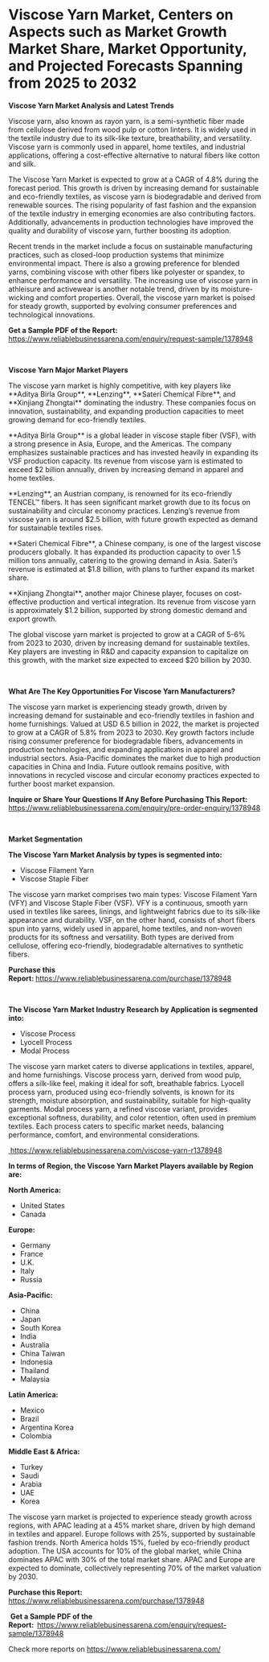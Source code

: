 <p><h1>Viscose Yarn Market, Centers on Aspects such as Market Growth Market Share, Market Opportunity, and Projected Forecasts Spanning from 2025 to 2032</h1></p><p><strong>Viscose Yarn Market Analysis and Latest Trends</strong></p>
<p><p>Viscose yarn, also known as rayon yarn, is a semi-synthetic fiber made from cellulose derived from wood pulp or cotton linters. It is widely used in the textile industry due to its silk-like texture, breathability, and versatility. Viscose yarn is commonly used in apparel, home textiles, and industrial applications, offering a cost-effective alternative to natural fibers like cotton and silk.</p><p>The Viscose Yarn Market is expected to grow at a CAGR of 4.8% during the forecast period. This growth is driven by increasing demand for sustainable and eco-friendly textiles, as viscose yarn is biodegradable and derived from renewable sources. The rising popularity of fast fashion and the expansion of the textile industry in emerging economies are also contributing factors. Additionally, advancements in production technologies have improved the quality and durability of viscose yarn, further boosting its adoption.</p><p>Recent trends in the market include a focus on sustainable manufacturing practices, such as closed-loop production systems that minimize environmental impact. There is also a growing preference for blended yarns, combining viscose with other fibers like polyester or spandex, to enhance performance and versatility. The increasing use of viscose yarn in athleisure and activewear is another notable trend, driven by its moisture-wicking and comfort properties. Overall, the viscose yarn market is poised for steady growth, supported by evolving consumer preferences and technological innovations.</p></p>
<p><strong>Get a Sample PDF of the Report:&nbsp;</strong> <a href="https://www.reliablebusinessarena.com/enquiry/request-sample/1378948?utm_campaign=1932&utm_medium=2&utm_source=Github&utm_content=ia&utm_term=25012025&utm_id=viscose-yarn">https://www.reliablebusinessarena.com/enquiry/request-sample/1378948</a></p>
<p>&nbsp;</p>
<p><strong>Viscose Yarn Major Market Players</strong></p>
<p><p>The viscose yarn market is highly competitive, with key players like **Aditya Birla Group**, **Lenzing**, **Sateri Chemical Fibre**, and **Xinjiang Zhongtai** dominating the industry. These companies focus on innovation, sustainability, and expanding production capacities to meet growing demand for eco-friendly textiles.</p><p>**Aditya Birla Group** is a global leader in viscose staple fiber (VSF), with a strong presence in Asia, Europe, and the Americas. The company emphasizes sustainable practices and has invested heavily in expanding its VSF production capacity. Its revenue from viscose yarn is estimated to exceed $2 billion annually, driven by increasing demand in apparel and home textiles.</p><p>**Lenzing**, an Austrian company, is renowned for its eco-friendly TENCEL™ fibers. It has seen significant market growth due to its focus on sustainability and circular economy practices. Lenzing’s revenue from viscose yarn is around $2.5 billion, with future growth expected as demand for sustainable textiles rises.</p><p>**Sateri Chemical Fibre**, a Chinese company, is one of the largest viscose producers globally. It has expanded its production capacity to over 1.5 million tons annually, catering to the growing demand in Asia. Sateri’s revenue is estimated at $1.8 billion, with plans to further expand its market share.</p><p>**Xinjiang Zhongtai**, another major Chinese player, focuses on cost-effective production and vertical integration. Its revenue from viscose yarn is approximately $1.2 billion, supported by strong domestic demand and export growth.</p><p>The global viscose yarn market is projected to grow at a CAGR of 5-6% from 2023 to 2030, driven by increasing demand for sustainable textiles. Key players are investing in R&D and capacity expansion to capitalize on this growth, with the market size expected to exceed $20 billion by 2030.</p></p>
<p>&nbsp;</p>
<p><strong>What Are The Key Opportunities For Viscose Yarn Manufacturers?</strong></p>
<p><p>The viscose yarn market is experiencing steady growth, driven by increasing demand for sustainable and eco-friendly textiles in fashion and home furnishings. Valued at USD 6.5 billion in 2022, the market is projected to grow at a CAGR of 5.8% from 2023 to 2030. Key growth factors include rising consumer preference for biodegradable fibers, advancements in production technologies, and expanding applications in apparel and industrial sectors. Asia-Pacific dominates the market due to high production capacities in China and India. Future outlook remains positive, with innovations in recycled viscose and circular economy practices expected to further boost market expansion.</p></p>
<p><strong>Inquire or Share Your Questions If Any Before Purchasing This Report:</strong> <a href="https://www.reliablebusinessarena.com/enquiry/pre-order-enquiry/1378948?utm_campaign=1932&utm_medium=2&utm_source=Github&utm_content=ia&utm_term=25012025&utm_id=viscose-yarn">https://www.reliablebusinessarena.com/enquiry/pre-order-enquiry/1378948</a></p>
<p>&nbsp;</p>
<p><strong>Market Segmentation</strong></p>
<p><strong>The Viscose Yarn Market Analysis by types is segmented into:</strong></p>
<p><ul><li>Viscose Filament Yarn</li><li>Viscose Staple Fiber</li></ul></p>
<p><p>The viscose yarn market comprises two main types: Viscose Filament Yarn (VFY) and Viscose Staple Fiber (VSF). VFY is a continuous, smooth yarn used in textiles like sarees, linings, and lightweight fabrics due to its silk-like appearance and durability. VSF, on the other hand, consists of short fibers spun into yarns, widely used in apparel, home textiles, and non-woven products for its softness and versatility. Both types are derived from cellulose, offering eco-friendly, biodegradable alternatives to synthetic fibers.</p></p>
<p><strong>Purchase this Report:&nbsp;</strong><a href="https://www.reliablebusinessarena.com/purchase/1378948?utm_campaign=1932&utm_medium=2&utm_source=Github&utm_content=ia&utm_term=25012025&utm_id=viscose-yarn">https://www.reliablebusinessarena.com/purchase/1378948</a></p>
<p>&nbsp;</p>
<p><strong>The Viscose Yarn Market Industry Research by Application is segmented into:</strong></p>
<p><ul><li>Viscose Process</li><li>Lyocell Process</li><li>Modal Process</li></ul></p>
<p><p>The viscose yarn market caters to diverse applications in textiles, apparel, and home furnishings. Viscose process yarn, derived from wood pulp, offers a silk-like feel, making it ideal for soft, breathable fabrics. Lyocell process yarn, produced using eco-friendly solvents, is known for its strength, moisture absorption, and sustainability, suitable for high-quality garments. Modal process yarn, a refined viscose variant, provides exceptional softness, durability, and color retention, often used in premium textiles. Each process caters to specific market needs, balancing performance, comfort, and environmental considerations.</p></p>
<p><a href="https://www.reliablebusinessarena.com/viscose-yarn-r1378948?utm_campaign=1932&utm_medium=2&utm_source=Github&utm_content=ia&utm_term=25012025&utm_id=viscose-yarn">&nbsp;https://www.reliablebusinessarena.com/viscose-yarn-r1378948</a></p>
<p><strong>In terms of Region, the Viscose Yarn Market Players available by Region are:</strong></p>
<p>
    <p> <strong> North America: </strong>
        <ul>
            <li>United States</li>
            <li>Canada</li>
        </ul>
        </p> 
    <p> <strong> Europe: </strong>
        <ul>
            <li>Germany</li>
            <li>France</li>
            <li>U.K.</li>
            <li>Italy</li>
            <li>Russia</li>
        </ul>
        </p> 
    <p> <strong> Asia-Pacific: </strong>
        <ul>
            <li>China</li>
            <li>Japan</li>
            <li>South Korea</li>
            <li>India</li>
            <li>Australia</li>
            <li>China Taiwan</li>
            <li>Indonesia</li>
            <li>Thailand</li>
            <li>Malaysia</li>
        </ul>
        </p> 
    <p> <strong> Latin America: </strong>
        <ul>
            <li>Mexico</li>
            <li>Brazil</li>
            <li>Argentina Korea</li>
            <li>Colombia</li>
        </ul>
        </p> 
    <p> <strong> Middle East & Africa: </strong>
        <ul>
            <li>Turkey</li>
            <li>Saudi</li>
            <li>Arabia</li>
            <li>UAE</li>
            <li>Korea</li>
        </ul>
    </p>
    </p>
<p><p>The viscose yarn market is projected to experience steady growth across regions, with APAC leading at a 45% market share, driven by high demand in textiles and apparel. Europe follows with 25%, supported by sustainable fashion trends. North America holds 15%, fueled by eco-friendly product adoption. The USA accounts for 10% of the global market, while China dominates APAC with 30% of the total market share. APAC and Europe are expected to dominate, collectively representing 70% of the market valuation by 2030.</p></p>
<p><strong>Purchase this Report: </strong><a href="https://www.reliablebusinessarena.com/purchase/1378948?utm_campaign=1932&utm_medium=2&utm_source=Github&utm_content=ia&utm_term=25012025&utm_id=viscose-yarn">https://www.reliablebusinessarena.com/purchase/1378948</a></p>
<p>&nbsp;<strong>Get a Sample PDF of the Report:&nbsp;&nbsp;</strong><a href="https://www.reliablebusinessarena.com/enquiry/request-sample/1378948?utm_campaign=1932&utm_medium=2&utm_source=Github&utm_content=ia&utm_term=25012025&utm_id=viscose-yarn">https://www.reliablebusinessarena.com/enquiry/request-sample/1378948</a></p>
<p><strong></strong></p>
<p>Check more reports on <a href="https://www.reliablebusinessarena.com/?utm_campaign=1932&utm_medium=2&utm_source=Github&utm_content=ia&utm_term=25012025&utm_id=viscose-yarn">https://www.reliablebusinessarena.com/</a></p>